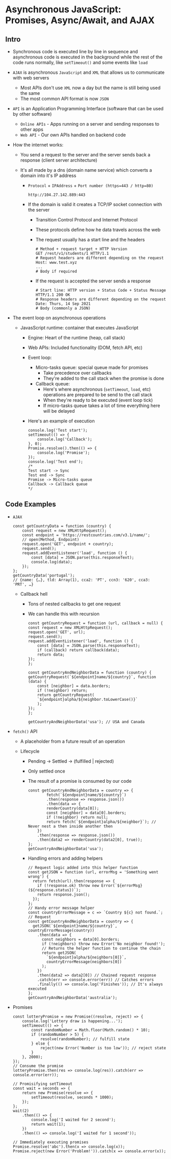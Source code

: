 # Asynchronous JavaScript: Promises, Async/Await, and AJAX

## Intro

-   Synchronous code is executed line by line in sequence and asynchronous code is executed in the background while the rest of the code runs normally, like `setTimeout()` and some events like `load`
-   `AJAX` is asynchronous `JavaScript` and `XML` that allows us to communicate with web servers
    -   Most APIs don't use `XML` now a day but the name is still being used the same
    -   The most common API format is now `JSON`
-   `API` is an Application Programming Interface (software that can be used by other software)
    -   `Online APIs` - Apps running on a server and sending responses to other apps
    -   `Web API` - Our own APIs handled on backend code
-   How the internet works:

    -   You send a request to the server and the server sends back a response (client server architecture)
    -   It's all made by a dns (domain name service) which converts a domain into it's IP address

        -   `Protocol` + `IPAddress` + `Port number (https=443 / http=80)`

            ```SHELL
            http://104.27.142.889:443
            ```

        -   If the domain is valid it creates a TCP/IP socket connection with the server

            -   Transition Control Protocol and Internet Protocol
            -   These protocols define how he data travels across the web
            -   The request usually has a start line and the headers

                ```SHELL
                # Method + request target + HTTP Version
                GET /rest/v1/students/1 HTTP/1.1
                # Request headers are different depending on the request
                Host: www.test.xyz
                ...
                # Body if required
                ```

            -   If the request is accepted the server sends a response
                ```SHELL
                # Start line: HTTP version + Status Code + Status Message
                HTTP/1.1 200 OK
                # Response headers are different depending on the request
                Date: Thurs, 14 Sep 2021
                # Body (commonly a JSON)
                ```

-   The event loop on asynchronous operations

    -   JavasScript runtime: container that executes JavaScript

        -   Engine: Heart of the runtime (heap, call stack)
        -   Web APIs: Included functionality (DOM, fetch API, etc)
        -   Event loop:
            -   Micro-tasks queue: special queue made for promises
                -   Take precedence over callbacks
                -   They're added to the call stack when the promise is done
            -   Callback queue:
                -   Here's where asynchronous (`setTimeout`, `load`, etc) operations are prepared to be send to the call stack
                -   When they're ready to be executed (event loop tick)
                -   If micro-tasks queue takes a lot of time everything here will be delayed
        -   Here's an example of execution

            ```JS
            console.log('Test start');
            setTimeout(() => {
                console.log('Callback');
            }, 0);
            Promise.resolve().then(() => {
                console.log('Promise');
            });
            console.log('Test end');
            /*
            Test start -> Sync
            Test end -> Sync
            Promise -> Micro-tasks queue
            Callback -> Callback queue
            */
            ```

## Code Examples

-   `AJAX`

    ```JS
    const getCountryData = function (country) {
        const request = new XMLHttpRequest();
        const endpoint = 'https://restcountries.com/v3.1/name/';
        // open(Method, Endpoint)
        request.open('GET', endpoint + country);
        request.send();
        request.addEventListener('load', function () {
            const [data] = JSON.parse(this.responseText);
            console.log(data);
        });
    };
    getCountryData('portugal');
    // {name: {…}, tld: Array(1), cca2: 'PT', ccn3: '620', cca3: 'PRT', …}
    ```

    -   Callback hell

        -   Tons of nested callbacks to get one request
        -   We can handle this with recursion

            ```JS
            const getCountryRequest = function (url, callback = null) {
            const request = new XMLHttpRequest();
            request.open('GET', url);
            request.send();
            request.addEventListener('load', function () {
                const [data] = JSON.parse(this.responseText);
                if (callback) return callback(data);
                return data;
            });
            };

            const getCountryAndNeighborData = function (country) {
            getCountryRequest(`${endpoint}name/${country}`, function (data) {
                const [neighbor] = data.borders;
                if (!neighbor) return;
                return getCountryRequest(
                `${endpoint}alpha/${neighbor.toLowerCase()}`
                );
            });
            };

            getCountryAndNeighborData('usa'); // USA and Canada
            ```

-   `fetch()` API

    -   A placeholder from a future result of an operation
    -   Lifecycle

        -   Pending -> Settled -> (fulfilled | rejected)
        -   Only settled once
        -   The result of a promise is consumed by our code

            ```JS
            const getCountryAndNeighborData = country => {
                    fetch(`${endpoint}name/${country}`)
                    .then(response => response.json())
                    .then(data => {
                    renderCountry(data[0]);
                    const [neighbor] = data[0].borders;
                    if (!neighbor) return null;
                    return fetch(`${endpoint}alpha/${neighbor}`); // Never nest a then inside another then
                })
                .then(response => response.json())
                .then(data2 => renderCountry(data2[0], true));
            };
            getCountryAndNeighborData('usa');
            ```

        -   Handling errors and adding helpers

            ```JS
            // Request logic added into this helper function
            const getJSON = function (url, errorMsg = 'Something went wrong') {
              return fetch(url).then(response => {
                if (!response.ok) throw new Error(`${errorMsg} (${response.status})`);
                return response.json();
              });
            };
            // Handy error message helper
            const countryErrorMessage = c => `Country ${c} not found.`;
            // Request
            const getCountryAndNeighborData = country => {
              getJSON(`${endpoint}name/${country}`, countryErrorMessage(country))
                .then(data => {
                  const neighbors = data[0].borders;
                  if (!neighbors) throw new Error('No neighbor found!');
                  // Returns the helper function to continue the chain
                  return getJSON(
                    `${endpoint}alpha/${neighbors[0]}`,
                    countryErrorMessage(neighbors[0])
                  );
                })
                .then(data2 => data2[0]) // Chained request response
                .catch(err => console.error(err)) // Catches errors
                .finally(() => console.log('Finishes')); // It's always executed
            };
            getCountryAndNeighborData('australia');
            ```

-   Promises

    ```JS
    const lotteryPromise = new Promise((resolve, reject) => {
        console.log('Lottery draw is happening...');
        setTimeout(() => {
            const randomNumber = Math.floor(Math.random() * 10);
            if (randomNumber > 5) {
                resolve(randomNumber); // fulfill state
            } else {
                reject(new Error('Number is too low')); // reject state
            }
        }, 2000);
    });
    // Consume the promise
    lotteryPromise.then(res => console.log(res)).catch(err => console.error(err));

    // Promisifying setTimeout
    const wait = seconds => {
        return new Promise(resolve => {
            setTimeout(resolve, seconds * 1000);
        });
    };
    wait(2)
        .then(() => {
            console.log('I waited for 2 second');
            return wait(1);
        })
        .then(() => console.log('I waited for 1 second'));

    // Immediately executing promises
    Promise.resolve('abc').then(x => console.log(x));
    Promise.reject(new Error('Problem!')).catch(x => console.error(x));
    ```
